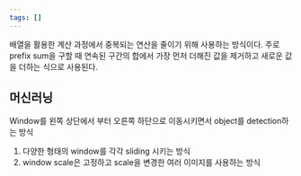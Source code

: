 ```yaml
---
tags: []
---
```

배열을 활용한 계산 과정에서 중복되는 연산을 줄이기 위해 사용하는 방식이다. 주로 prefix sum을 구할 때 연속된 구간의 합에서 가장 먼저 더해진 값을 제거하고 새로운 값을 더하는 식으로 사용된다.
## 머신러닝
Window를 왼쪽 상단에서 부터 오른쪽 하단으로 이동시키면서 object를 detection하는 방식
1. 다양한 형태의 window를 각각 sliding 시키는 방식
2. window scale은 고정하고 scale을 변경한 여러 이미지를 사용하는 방식